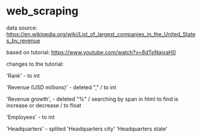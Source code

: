 # web_scraping
data source:
https://en.wikipedia.org/wiki/List_of_largest_companies_in_the_United_States_by_revenue

based on tutorial:
https://www.youtube.com/watch?v=8dTpNajxaH0

changes to the tutorial:

'Rank' - to int

'Revenue (USD millions)' - deleted "," / to int

'Revenue growth', - deleted "%" / searching by span in html to find is increase or decrease / to float

'Employees' - to int

'Headquarters' - splited 'Headquarters city' 'Headquarters state'

